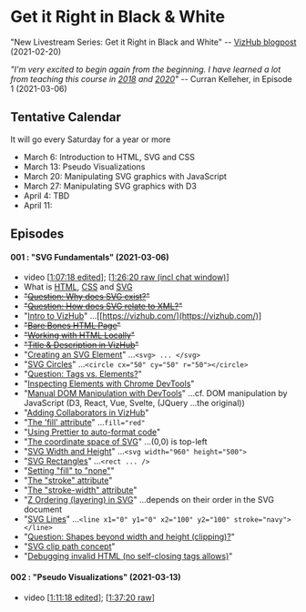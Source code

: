 # Get it Right in Black & White

"New Livestream Series: Get it Right in Black and White" -- [VizHub blogpost](https://vizhub.com/blog/2021/02/20/new-livestream-series-get-it-right-in-black-and-white/) (2021-02-20)

_"I'm very excited to begin again from the beginning. I have learned a lot from teaching this course in [2018](https://github.com/curran/dataviz-course-2018) and [2020](https://datavis.tech/datavis-2020/)"_ -- Curran Kelleher, in Episode 1 (2021-03-06)

## Tentative Calendar
It will go every Saturday for a year or more

* March 6: Introduction to HTML, SVG and CSS
* March 13: Pseudo Visualizations
* March 20: Manipulating SVG graphics with JavaScript
* March 27: Manipulating SVG graphics with D3
* April 4: TBD
* April 11:


## Episodes

#### 001 : "SVG Fundamentals" (2021-03-06)
* video [[1:07:18 edited](https://www.youtube.com/watch?v=UQ_kqGDM8A4)]; [[1:26:20 raw (incl chat window)](https://www.youtube.com/watch?v=qaiS88ocS2M)]
* What is [HTML](https://youtu.be/UQ_kqGDM8A4?t=477), [CSS](https://youtu.be/UQ_kqGDM8A4?t=641) and [SVG](https://youtu.be/UQ_kqGDM8A4?t=703)
* ~~"[Question: Why does SVG exist?](https://youtu.be/UQ_kqGDM8A4?t=851)"~~
* ~~"[Question: How does SVG relate to XML?](https://youtu.be/UQ_kqGDM8A4?t=985)"~~
* "[Intro to VizHub](https://youtu.be/UQ_kqGDM8A4?t=1275)" ...[[https://vizhub.com/](https://vizhub.com/)]
* ~~"[Bare Bones HTML Page](https://youtu.be/UQ_kqGDM8A4?t=1463)"~~
* ~~"[Working with HTML Locally](https://youtu.be/UQ_kqGDM8A4?t=1668)"~~
* ~~"[Title & Description in VizHub](https://youtu.be/UQ_kqGDM8A4?t=1781)"~~
* "[Creating an SVG Element](https://youtu.be/UQ_kqGDM8A4?t=1844)" ...`<svg> ... </svg>`
* "[SVG Circles](https://youtu.be/UQ_kqGDM8A4?t=1924)" ...`<circle cx="50" cy="50" r="50"></circle>`
* "[Question: Tags vs. Elements?](https://youtu.be/UQ_kqGDM8A4?t=1999)"
* "[Inspecting Elements with Chrome DevTools](https://youtu.be/UQ_kqGDM8A4?t=2115)"
* "[Manual DOM Manipulation with DevTools](https://youtu.be/UQ_kqGDM8A4?t=2212)" ...cf. DOM manipulation by JavaScript (D3, React, Vue, Svelte, (JQuery ...the original))
* "[Adding Collaborators in VizHub](https://youtu.be/UQ_kqGDM8A4?t=2344)"
* "[The 'fill' attribute](https://youtu.be/UQ_kqGDM8A4?t=2407)" ...`fill="red"`
* "[Using Prettier to auto-format code](https://youtu.be/UQ_kqGDM8A4?t=2431)"
* "[The coordinate space of SVG](https://youtu.be/UQ_kqGDM8A4?t=2483)" ...(0,0) is top-left
* "[SVG Width and Height](https://youtu.be/UQ_kqGDM8A4?t=2546)" ...`<svg width="960" height="500">`
* "[SVG Rectangles](https://youtu.be/UQ_kqGDM8A4?t=2599)" ...`<rect ... />`
* "[Setting "fill" to "none"](https://youtu.be/UQ_kqGDM8A4?t=2626)"
* "[The "stroke" attribute](https://youtu.be/UQ_kqGDM8A4?t=2636)"
* "[The "stroke-width" attribute](https://youtu.be/UQ_kqGDM8A4?t=2655)"
* "[Z Ordering (layering) in SVG](https://youtu.be/UQ_kqGDM8A4?t=2670)" ...depends on their order in the SVG document
* "[SVG Lines](https://youtu.be/UQ_kqGDM8A4?t=2756)" ...`<line x1="0" y1="0" x2="100" y2="100" stroke="navy"></line>`
* "[Question: Shapes beyond width and height (clipping)?](https://youtu.be/UQ_kqGDM8A4?t=2817)"
* "[SVG clip path concept](https://youtu.be/UQ_kqGDM8A4?t=2925)"
* "[Debugging invalid HTML (no self-closing tags allows)](https://youtu.be/UQ_kqGDM8A4?t=2951)"


#### 002 : "Pseudo Visualizations" (2021-03-13)
* video [[1:11:18 edited](https://www.youtube.com/watch?v=UunbNeXhhaU)]; [[1:37:20 raw](https://www.youtube.com/watch?v=f5mYd-ufank)]